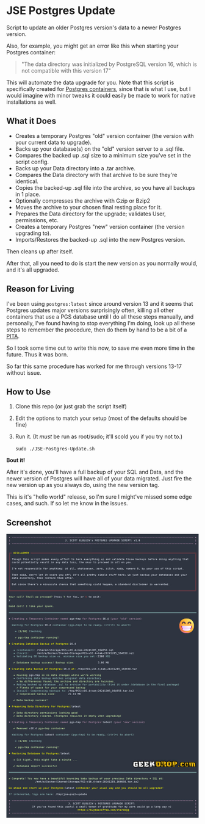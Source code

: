 # JSE Postgres Update

Script to update an older Postgres version's data to a newer Postgres version.

Also, for example, you might get an error like this when starting your Postgres container:

> "The data directory was initialized by PostgreSQL version 16, which is not compatible with this version 17"

This will automate the data upgrade for you.
Note that this script is specifically created for [Postgres containers](https://hub.docker.com/_/postgres),
since that is what I use, but I would imagine with minor tweaks it could easily be made to work for native installations as well.

## What it Does

- Creates a temporary Postgres "old" version container (the version with your current data to upgrade).
- Backs up your database(s) on the "old" version server to a .sql file.
- Compares the backed up .sql size to a minimum size you've set in the script config.
- Backs up your Data directory into a .tar archive.
- Compares the Data directory with that archive to be sure they're identical.
- Copies the backed-up .sql file into the archive, so you have all backups in 1 place.
- Optionally compresses the archive with Gzip or Bzip2
- Moves the archive to your chosen final resting place for it.
- Prepares the Data directory for the upgrade; validates User, permissions, etc.
- Creates a temporary Postgres "new" version container (the version upgrading to).
- Imports/Restores the backed-up .sql into the new Postgres version.

Then cleans up after itself.

After that, all you need to do is start the new version as you normally would, and it's all upgraded.

## Reason for Living

I've been using `postgres:latest` since around version 13 and it seems that Postgres updates major versions surprisingly
often, killing all other containers that use a PGS database until I do all these steps manually,
and personally, I've found having to stop everything I'm doing, look up all these steps to remember the procedure, then do them
by hand to be a bit of a [PITA](https://www.urbandictionary.com/define.php?term=pita).

So I took some time out to write this now, to save me even more time in the future. Thus it was born.

So far this same procedure has worked for me through versions 13-17 without issue.

## How to Use

1. Clone this repo (or just grab the script itself)
2. Edit the options to match your setup (most of the defaults should be fine)
3. Run it. (It _must_ be run as root/sudo; it'll scold you if you try not to.)

   `sudo ./JSE-Postgres-Update.sh`

**Bout it!**

After it's done, you'll have a full backup of your SQL and Data, and the newer version of Postgres will have
all of your data migrated. Just fire the new version up as you always do, using the new version tag.

This is it's "hello world" release, so I'm sure I might've missed some edge cases, and such. If so let me know in the issues.

## Screenshot
![Screenshot](screenshots/J-Scott-Elblein-Postgres-Upgrade-Script.jpg)
